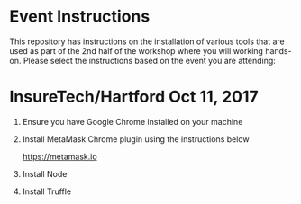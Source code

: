 # Event Instructions
This repository has instructions on the installation of various tools that are used as part of the 2nd half of the workshop where you will working hands-on. Please select the instructions based on the event you are attending:


# InsureTech/Hartford  Oct 11, 2017

1. Ensure you have Google Chrome installed on your machine
2. Install MetaMask Chrome plugin using the instructions below

    https://metamask.io
    
3. Install Node 
4. Install Truffle
